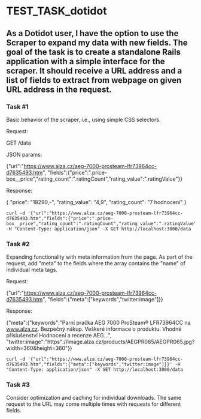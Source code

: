 # TEST_TASK_dotidot

## As a Dotidot user, I have the option to use the Scraper to expand my data with new fields. The goal of the task is to create a standalone Rails application with a simple interface for the scraper. It should receive a URL address and a list of fields to extract from webpage on given URL address in the request.

### Task #1

Basic behavior of the scraper, i.e., using simple CSS selectors.

Request:

GET /data

JSON params:

{"url":"https://www.alza.cz/aeg-7000-prosteam-lfr73964cc-d7635493.htm", "fields":{"price":".price-box__price","rating_count":".ratingCount","rating_value":".ratingValue"}}

Response:

{
"price": "18290,-",
"rating_value": "4,9",
"rating_count": "7 hodnocení"
}

    curl -d '{"url":"https://www.alza.cz/aeg-7000-prosteam-lfr73964cc-d7635493.htm","fields":{"price":".price-box__price","rating_count":".ratingCount","rating_value":".ratingValue"}}' -H "Content-Type: application/json" -X GET http://localhost:3000/data

### Task #2

Expanding functionality with meta information from the page. As part of the request, add "meta" to the fields where the array contains the "name" of individual meta tags.

Request:

{"url":"https://www.alza.cz/aeg-7000-prosteam-lfr73964cc-d7635493.htm", "fields":{"meta":["keywords","twitter:image"]}}

Response:

{"meta":{"keywords":"Parní pračka AEG 7000 ProSteam® LFR73964CC na www.alza.cz. Bezpečný nákup. Veškeré informace o produktu. Vhodné příslušenství Hodnocení a recenze AEG...", "twitter:image":"https"://image.alza.cz/products/AEGPR065/AEGPR065.jpg?width=360&height=360"}}

    curl -d '{"url":"https://www.alza.cz/aeg-7000-prosteam-lfr73964cc-d7635493.htm","fields":{"meta":["keywords","twitter:image"]}}' -H "Content-Type: application/json" -X GET http://localhost:3000/data

### Task #3

Consider optimization and caching for individual downloads. The same request to the URL
may come multiple times with requests for different fields.